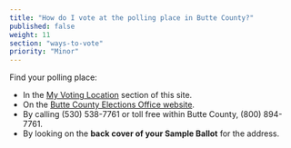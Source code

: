 ```yaml
---
title: "How do I vote at the polling place in Butte County?"
published: false
weight: 11
section: "ways-to-vote"
priority: "Minor"
---
```


Find your polling place:  
- In the [My Voting Location](#section-my-polling-place) section of this site.  
- On the [Butte County Elections Office website](http://www.butte.yourvoter.guide/#/search).  
- By calling (530) 538-7761 or toll free within Butte County, (800) 894-7761.  
- By looking on the **back cover of your Sample Ballot** for the address.  
